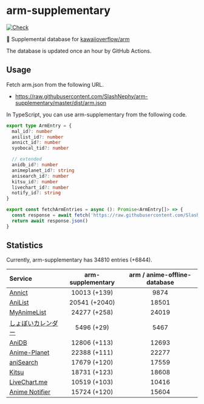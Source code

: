 # arm-supplementary

[![Check](https://github.com/SlashNephy/arm-supplementary/actions/workflows/check-node.yml/badge.svg)](https://github.com/SlashNephy/arm-supplementary/actions/workflows/check-node.yml)

💊 Supplemental database for [kawaiioverflow/arm](https://github.com/kawaiioverflow/arm)

The database is updated once an hour by GitHub Actions.

## Usage

Fetch arm.json from the following URL.

- https://raw.githubusercontent.com/SlashNephy/arm-supplementary/master/dist/arm.json

In TypeScript, you can use arm-supplementary from the following code.

```TypeScript
export type ArmEntry = {
  mal_id?: number
  anilist_id?: number
  annict_id?: number
  syobocal_tid?: number

  // extended
  anidb_id?: number
  animeplanet_id?: string
  anisearch_id?: number
  kitsu_id?: number
  livechart_id?: number
  notify_id?: string
}

export const fetchArmEntries = async (): Promise<ArmEntry[]> => {
  const response = await fetch('https://raw.githubusercontent.com/SlashNephy/arm-supplementary/master/dist/arm.json')
  return await response.json()
}
```

## Statistics

Currently, arm-supplementary has 34810 entries (+6844).

| Service                                     | arm-supplementary | arm / anime-offline-database |
| :------------------------------------------ | :---------------: | :--------------------------: |
| [Annict](https://annict.com)                |   10013 (+139)    |             9874             |
| [AniList](https://anilist.co)               |   20541 (+2040)   |            18501             |
| [MyAnimeList](https://myanimelist.net)      |   24277 (+258)    |            24019             |
| [しょぼいカレンダー](https://cal.syoboi.jp) |    5496 (+29)     |             5467             |
| [AniDB](https://anidb.net)                  |   12806 (+113)    |            12693             |
| [Anime-Planet](https://anime-planet.com)    |   22388 (+111)    |            22277             |
| [aniSearch](https://anisearch.com)          |   17679 (+120)    |            17559             |
| [Kitsu](https://kitsu.io)                   |   18731 (+123)    |            18608             |
| [LiveChart.me](https://livechart.me)        |   10519 (+103)    |            10416             |
| [Anime Notifier](https://notify.moe)        |   15724 (+120)    |            15604             |

